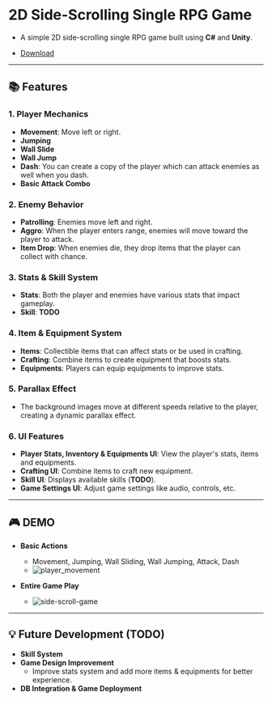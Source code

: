 # 2D Side-Scrolling Single RPG Game

- A simple 2D side-scrolling single RPG game built using **C#** and **Unity**.

- [Download](https://drive.google.com/file/d/1GKw9HVsf7vpkx2m1Eje_F5IjPJkSSUj3/view?usp=drive_link)

---

## 📚 Features

### 1. Player Mechanics
- **Movement**: Move left or right.
- **Jumping**
- **Wall Slide**
- **Wall Jump**
- **Dash**: You can create a copy of the player which can attack enemies as well when you dash.
- **Basic Attack Combo**

### 2. Enemy Behavior
- **Patrolling**: Enemies move left and right.
- **Aggro**: When the player enters range, enemies will move toward the player to attack.
- **Item Drop**: When enemies die, they drop items that the player can collect with chance.

### 3. Stats & Skill System
- **Stats**: Both the player and enemies have various stats that impact gameplay.
- **Skill**: **TODO**

### 4. Item & Equipment System
- **Items**: Collectible items that can affect stats or be used in crafting.
- **Crafting**: Combine items to create equipment that boosts stats.
- **Equipments**: Players can equip equipments to improve stats.

### 5. Parallax Effect
- The background images move at different speeds relative to the player, creating a dynamic parallax effect.

### 6. UI Features
- **Player Stats, Inventory & Equipments UI**: View the player's stats, items and equipments.
- **Crafting UI**: Combine items to craft new equipment.
- **Skill UI**: Displays available skills (**TODO**).
- **Game Settings UI**: Adjust game settings like audio, controls, etc.

---

## 🎮 DEMO
- **Basic Actions**
  - Movement, Jumping, Wall Sliding, Wall Jumping, Attack, Dash
  - ![player_movement](https://github.com/user-attachments/assets/5c29e205-1d6e-4fea-8196-87f294af2ab2)

- **Entire Game Play**
  - ![side-scroll-game](https://github.com/user-attachments/assets/8f8081de-8f11-4e51-b2b4-81f3ed82dd2e)

---

## 💡 Future Development (TODO)
- **Skill System**
- **Game Design Improvement**
  - Improve stats system and add more items & equipments for better experience.
- **DB Integration & Game Deployment**